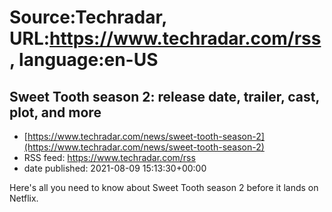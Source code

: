 # Source:Techradar, URL:https://www.techradar.com/rss, language:en-US

## Sweet Tooth season 2: release date, trailer, cast, plot, and more
 - [https://www.techradar.com/news/sweet-tooth-season-2](https://www.techradar.com/news/sweet-tooth-season-2)
 - RSS feed: https://www.techradar.com/rss
 - date published: 2021-08-09 15:13:30+00:00

Here's all you need to know about Sweet Tooth season 2 before it lands on Netflix.

